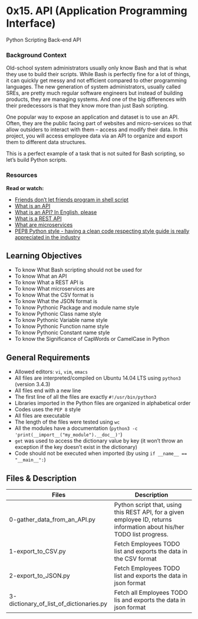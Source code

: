 # 0x15. API (Application Programming Interface)
Python Scripting Back-end API

### Background Context
Old-school system administrators usually only know Bash and that is what they use to build their scripts. While Bash is perfectly fine for a lot of things, it can quickly get messy and not efficient compared to other programming languages. The new generation of system administrators, usually called SREs, are pretty much regular software engineers but instead of building products, they are managing systems. And one of the big differences with their predecessors is that they know more than just Bash scripting.

One popular way to expose an application and dataset is to use an API. Often, they are the public facing part of websites and micro-services so that allow outsiders to interact with them – access and modify their data. In this project, you will access employee data via an API to organize and export them to different data structures.

This is a perfect example of a task that is not suited for Bash scripting, so let’s build Python scripts.

### Resources
**Read or watch:**
- [Friends don’t let friends program in shell script](https://www.turnkeylinux.org/blog/friends-dont-let-friends-program-shell-script)
- [What is an API](https://www.webopedia.com/definitions/api/)
- [What is an API? In English, please](https://www.freecodecamp.org/news/what-is-an-api-in-english-please-b880a3214a82/)
- [What is a REST API](https://www.sitepoint.com/rest-api/)
- [What are microservices](https://smartbear.com/solutions/microservices/)
- [PEP8 Python style - having a clean code respecting style guide is really appreciated in the industry](https://peps.python.org/pep-0008/)

## Learning Objectives
- To know What Bash scripting should not be used for
- To know What an API
- To know What a REST API is
- To know What microservices are
- To know What the CSV format is
- To know What the JSON format is
- To know Pythonic Package and module name style
- To know Pythonic Class name style
- To know Pythonic Variable name style
- To know Pythonic Function name style
- To know Pythonic Constant name style
- To know the Significance of CapWords or CamelCase in Python

## General Requirements
- Allowed editors: ``vi``, ``vim``, ``emacs``
- All files are interpreted/compiled on Ubuntu 14.04 LTS using ``python3`` (version 3.4.3)
- All files end with a new line
- The first line of all the files are exactly ``#!/usr/bin/python3``
- Libraries imported in the Python files are organized in alphabetical order
- Codes uses the ``PEP 8`` style
- All files are executable
- The length of the files were tested using ``wc``
- All the modules have a documentation (``python3 -c 'print(__import__("my_module").__doc__)'``)
- ``get`` was used to access the dictionary value by key (it won’t throw an exception if the key doesn’t exist in the dictionary)
- Code should not be executed when imported (by using ``if __name__ == "__main__":``)

## Files & Description
| Files                  | Description                            |
| --------------------------------------- | -------------------------------------- |
| 0-gather_data_from_an_API.py            | Python script that, using this REST API, for a given employee ID, returns information about his/her TODO list progress. |
| 1-export_to_CSV.py                      | Fetch Employees TODO list and exports the data in the CSV format                                                        |
| 2-export_to_JSON.py                     | Fetch Employees TODO list and exports the data in json format                                                           |
| 3-dictionary_of_list_of_dictionaries.py | Fetch all Employees TODO lis and exports the data in json format                                                        |
